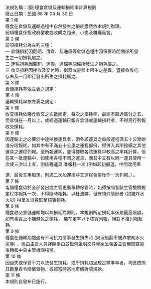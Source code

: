 法規名稱：(廢)糧食倉儲及運輸損耗率計算規則  
廢止日期：民國 88 年 04 月 30 日  
第 1 條  
糧食在倉儲及運輸過程中自然發生之損耗悉然依本規則辦理。  
前項糧食係指政府徵收或收購之稻米、小麥及雜糧而言。  
第 2 條  
前項損耗分為左列三種：  
一 倉儲損耗因翻晒、清倉、及通風等倉儲過程中因保管時間關係所發  
生之一切損耗屬之。  
二 運輸損耗因裝卸、運搬、過檔等關係所發生之損耗屬之。  
三 收交損耗因接收及交付時，衡器或量器上所生之差異，暨接收後屯  
存未及一月即行發出所生之損耗屬之。  
第 3 條  
倉儲損耗率依左表之規定：  
第 4 條  
運輸損耗率依左表之規定：  
第 5 條  
收交損耗依糧食收交之次數而定，每次之損耗率，最高不超過萬分之五，  
但倉儲在一月以上，或經過運輸已報有倉儲或運輸損耗者，不得另行列報  
收交損耗。  
第 6 條  
因運輸上之必要於中途掉換運具者，須各該運具之每段運程滿五十公里始  
准分段報耗，如其中有不滿五十公里之運程部份，得併入其所接續之其他  
運具之運程列報。至所報運耗，並得擇取各該運具中較高之率耗計算。但  
在某一批運輸中，如使用各種不同之運具，而其中又有以同一運具使用一  
次或三次以上者，則該種運具 准報耗一次 (例如起初船運，中間改用車  


運，最後又用船運，則該二次船運須將其運程合併後作一次列報。) 。  
第 7 條  
屯儲糧食須於全部發出或主管更動移轉保管時，始得按照各該主管機關規  
定程序報耗一次，不得隨時報耗，以杜流弊。但有特殊情形者 (如被炸水  
火災) 得呈准派員監整核實報耗。  
第 8 條  
糧食收交倉儲運輸均以無損耗為原則，本規則所定損耗率係屬最高限額，  
如有事實上不能避免之損耗， 能在定率以下核實列報，絕對不准列報超  
耗。  
第 9 條  
糧食在儲輸期間遇有不可抗力情事發生損失時 (如沉船翻車被炸敵劫水火  
災等) ，應由主管人員詳陳事由並檢齊證明文件專案呈報各主管機關查實  
後轉報中央主管機關核辦。  
第 10 條  
因過失或保管不力以致發生損耗，或所損耗超過規定標準率者，均應依照  
其數量責令賠償實物，或照當時當地市價折賠現款。  
第 11 條  
本規則自發布日施行。  


